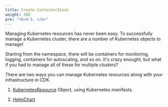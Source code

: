 ```yaml
---
title: Create ContainerStack 
weight: 300
pre: "<b>4-3. </b>"
---
```



Managing Kubernetes resources has never been easy. To successfully manage a Kubernetes cluster, there are a number of Kubernetes objects to manage!

Starting from the namespace, there will be containers for monitoring, logging, containers for autoscaling, and so on.
It's crazy enought, but what if you had to manage all of these for multiple clusters?

There are two ways you can manage Kubernetes resources along with your infrastructure in CDK.

1. [KubernetesResource](https://docs.aws.amazon.com/cdk/api/latest/docs/@aws-cdk_aws-eks.KubernetesResource.html) Object, using Kubernetes manifests.


2. [HelmChart](https://docs.aws.amazon.com/cdk/api/latest/docs/@aws-cdk_aws-eks.HelmChart.html)


